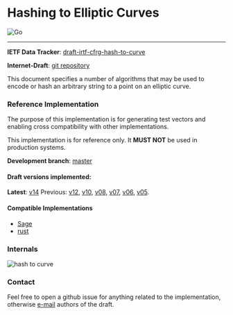 # Hashing to Elliptic Curves

![Go](https://github.com/armfazh/h2c-go-ref/workflows/Go/badge.svg)

---

**IETF Data Tracker**: [draft-irtf-cfrg-hash-to-curve](https://datatracker.ietf.org/doc/draft-irtf-cfrg-hash-to-curve)

**Internet-Draft**: [git repository](https://github.com/cfrg/draft-irtf-cfrg-hash-to-curve)

This document specifies a number of algorithms that may be used to encode or hash an arbitrary string to a point on an elliptic curve.

### Reference Implementation

The purpose of this implementation is for generating test vectors and enabling cross compatibility with other implementations.

This implementation is for reference only. It **MUST NOT** be used in production systems.

**Development branch**: [master](https://github.com/armfazh/h2c-go-ref/tree/master)

#### Draft versions implemented:
 **Latest**: [v14]
 Previous: [v12], [v10], [v08], [v07], [v06], [v05].

 [v14]: https://github.com/armfazh/h2c-go-ref/tree/v14.0.0
 [v12]: https://github.com/armfazh/h2c-go-ref/tree/v12.0.0
 [v10]: https://github.com/armfazh/h2c-go-ref/tree/v10.0.1
 [v08]: https://github.com/armfazh/h2c-go-ref/tree/v8.0.0
 [v07]: https://github.com/armfazh/h2c-go-ref/tree/v7.0.0
 [v06]: https://github.com/armfazh/h2c-go-ref/tree/v6.0.0
 [v05]: https://github.com/armfazh/h2c-go-ref/tree/v5.0.0

#### Compatible Implementations
 -   [Sage](https://github.com/cfrg/draft-irtf-cfrg-hash-to-curve/tree/master/poc)
 -   [rust](https://github.com/armfazh/h2c-rust-ref)


### Internals

![hash to curve](https://github.com/cfrg/draft-irtf-cfrg-hash-to-curve/blob/master/drawings/diag.png)

### Contact

Feel free to open a github issue for anything related to the implementation, otherwise [e-mail](mailto:draft-irtf-cfrg-hash-to-curve@ietf.org) authors of the draft.
